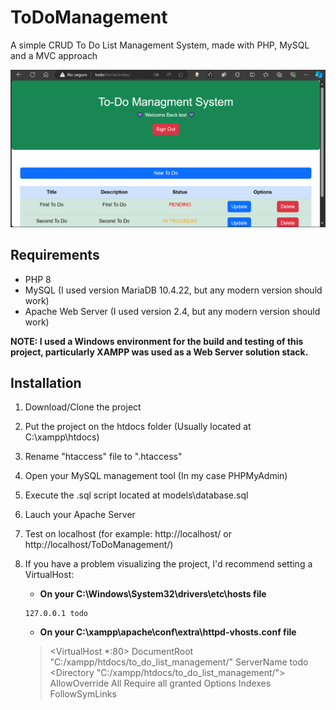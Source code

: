 # ToDoManagement
A simple CRUD To Do List Management System, made with PHP, MySQL and a MVC approach

![Home Screenshot](ToDoHome.png)

## Requirements
- PHP 8
- MySQL (I used version MariaDB 10.4.22, but any modern version should work)
- Apache Web Server (I used version 2.4, but any modern version should work)

**NOTE: I used a Windows environment for the build and testing of this project, particularly XAMPP was used as a Web Server solution stack.**

## Installation
1. Download/Clone the project
2. Put the project on the htdocs folder (Usually located at C:\xampp\htdocs)
3. Rename "htaccess" file to ".htaccess"
4. Open your MySQL management tool (In my case PHPMyAdmin)
5. Execute the .sql script located at models\database.sql
6. Lauch your Apache Server
7. Test on localhost (for example: http://localhost/ or http://localhost/ToDoManagement/)
8. If you have a problem visualizing the project, I'd recommend setting a VirtualHost:
   - **On your C:\Windows\System32\drivers\etc\hosts file**
   ```
   127.0.0.1 todo
   ```
   
   - **On your C:\xampp\apache\conf\extra\httpd-vhosts.conf file**
   > <VirtualHost *:80>
   > DocumentRoot "C:/xampp/htdocs/to_do_list_management/"
   > ServerName todo
   >	<Directory "C:/xampp/htdocs/to_do_list_management/">
   >       AllowOverride All
   >	   Require all granted
   >       Options Indexes FollowSymLinks
   > </Directory>
   > </VirtualHost>
